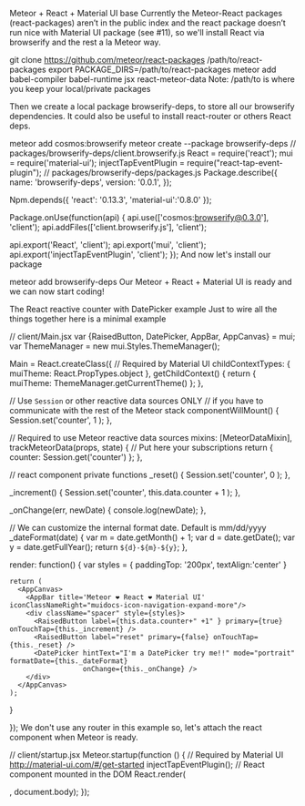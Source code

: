 Meteor + React + Material UI base
Currently the Meteor-React packages (react-packages) aren’t in the public index and the react package doesn’t run nice with Material UI package (see #11), so we'll install React via browserify and the rest a la Meteor way.

git clone https://github.com/meteor/react-packages /path/to/react-packages
export PACKAGE_DIRS=/path/to/react-packages
meteor add babel-compiler babel-runtime jsx react-meteor-data
Note: /path/to is where you keep your local/private packages

Then we create a local package browserify-deps, to store all our browserify dependencies. It could also be useful to install react-router or others React deps.

meteor add cosmos:browserify
meteor create --package browserify-deps
// packages/browserify-deps/client.browserify.js
React = require('react');
mui = require('material-ui’);
injectTapEventPlugin = require("react-tap-event-plugin");
// packages/browserify-deps/packages.js
Package.describe({
  name: 'browserify-deps',
  version: '0.0.1',
});

Npm.depends({
  'react': '0.13.3',
  'material-ui':'0.8.0'
});

Package.onUse(function(api) {
  api.use(['cosmos:browserify@0.3.0'], 'client');
  api.addFiles(['client.browserify.js'], 'client');

  api.export('React', 'client');
  api.export('mui', 'client');
  api.export('injectTapEventPlugin', 'client');
});
And now let's install our package

meteor add browserify-deps
Our Meteor + React + Material UI is ready and we can now start coding!

The React reactive counter with DatePicker example
Just to wire all the things together here is a minimal example

// client/Main.jsx
var {RaisedButton, DatePicker, AppBar, AppCanvas} = mui;
var ThemeManager = new mui.Styles.ThemeManager();

Main = React.createClass({
  // Required by Material UI
  childContextTypes: {
      muiTheme: React.PropTypes.object
  },
  getChildContext() {
      return {
          muiTheme: ThemeManager.getCurrentTheme()
      };
  },

  // Use `Session` or other reactive data sources ONLY
  // if you have to communicate with the rest of the Meteor stack
  componentWillMount() {
    Session.set('counter', 1 );
  },

  // Required to use Meteor reactive data sources
  mixins: [MeteorDataMixin],
  trackMeteorData(props, state) {
    // Put here your subscriptions
    return {
      counter: Session.get('counter')
    };
  },

  // react component private functions
  _reset() {
    Session.set('counter', 0 );
  },

  _increment() {
    Session.set('counter', this.data.counter + 1 );
  },

  _onChange(err, newDate) {
      console.log(newDate);
  },

  // We can customize the internal format date. Default is mm/dd/yyyy
  _dateFormat(date) {
    var m = date.getMonth() + 1;
    var d = date.getDate();
    var y = date.getFullYear();
    return `${d}-${m}-${y}`;
  },

  render: function() {
    var styles = {
      paddingTop: '200px', textAlign:'center'
    }

    return (
      <AppCanvas>
        <AppBar title='Meteor ❤ React ❤ Material UI' iconClassNameRight="muidocs-icon-navigation-expand-more"/>
        <div className="spacer" style={styles}>
          <RaisedButton label={this.data.counter+" +1" } primary={true} onTouchTap={this._increment} />
          <RaisedButton label="reset" primary={false} onTouchTap={this._reset} />
          <DatePicker hintText="I'm a DatePicker try me!!" mode="portrait" formatDate={this._dateFormat}
                      onChange={this._onChange} />
        </div>
      </AppCanvas>
    );
  }

});
We don't use any router in this example so, let's attach the react component when Meteor is ready.

// client/startup.jsx
Meteor.startup(function () {
  // Required by Material UI http://material-ui.com/#/get-started
  injectTapEventPlugin();
  // React component mounted in the DOM
  React.render(<Main />, document.body);
});
